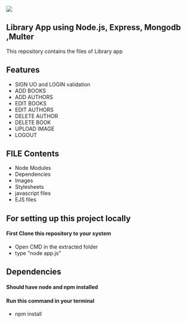 ![](https://cdn1.bbcode0.com/uploads/2021/5/21/cb72c5c289507e7d266c69990d2c1d0a-full.png)

## Library App using Node.js, Express, Mongodb ,Multer
This repository contains the files of Library app

## Features
+ SIGN UO and LOGIN validation
+ ADD BOOKS 
+ ADD AUTHORS
+ EDIT BOOKS
+ EDIT AUTHORS
+ DELETE AUTHOR
+ DELETE BOOK
+ UPLOAD IMAGE
+ LOGOUT


## FILE Contents
+ Node Modules
+ Dependencies
+ Images
+ Stylesheets
+ javascript files 
+ EJS files


## For setting up this project locally
####  First Clone this repository to your system
+ Open CMD in the extracted folder
+ type "node app.js"

## Dependencies
####  Should have node and npm installed
####  Run this command in your terminal
+ npm install 



